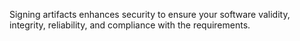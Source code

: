 Signing artifacts enhances security to ensure your software validity, integrity, reliability, and compliance with the requirements.